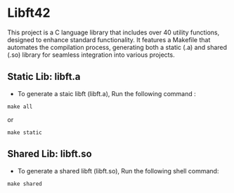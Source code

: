 # Libft42 #

This project is a C language library that includes over 40 utility functions, designed to enhance standard functionality. It features a Makefile that automates the compilation process, generating both a static (.a) and shared (.so) library for seamless integration into various projects.

## Static Lib: libft.a

- To generate a staic libft (libft.a), Run the following command :
```
make all
```
or 
```
make static
```

## Shared Lib: libft.so
- To generate a shared libft (libft.so), Run the following shell command:
```
make shared
```
